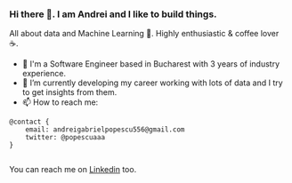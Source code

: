 ### Hi there 👋. I am Andrei and I like to build things. 

All about data and Machine Learning 🤖. Highly enthusiastic & coffee lover ☕.


- 🔭 I'm a Software Engineer based in Bucharest with 3 years of industry experience.
- 🌱 I’m currently developing my career working with lots of data and I try to get insights from them.
- 📫 How to reach me: 
```
@contact {
	email: andreigabrielpopescu556@gmail.com
	twitter: @popescuaaa
}


```
You can reach me on [Linkedin](https://www.linkedin.com/in/andrei-gabriel-popescu/) too. 




